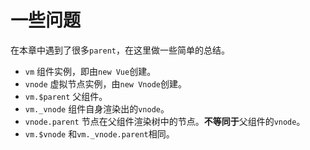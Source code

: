 # 一些问题
在本章中遇到了很多`parent`，在这里做一些简单的总结。
- `vm` 组件实例，即由`new Vue`创建。
- `vnode` 虚拟节点实例，由`new Vnode`创建。
- `vm.$parent` 父组件。
- `vm._vnode` 组件自身渲染出的`vnode`。
- `vnode.parent` 节点在父组件渲染树中的节点。**不等同于**父组件的`vnode`。
- `vm.$vnode` 和`vm._vnode.parent`相同。